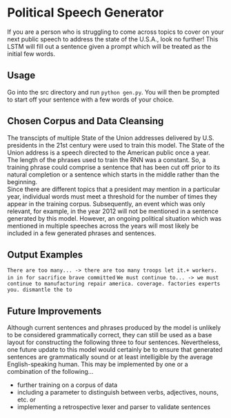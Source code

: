 # Political Speech Generator
If you are a person who is struggling to come across topics to cover on your next public speech to address the state of the U.S.A., look no further! This LSTM will fill out a sentence given a prompt which will be treated as the initial few words. 

## Usage
Go into the src directory and run ```python gen.py```. You will then be prompted to start off your sentence with a few words of your choice.

## Chosen Corpus and Data Cleansing
The transcipts of multiple State of the Union addresses delivered by U.S. presidents in the 21st century were used to train this model. The State of the Union address is a speech directed to the American public once a year.\
The length of the phrases used to train the RNN was a constant. So, a training phrase could comprise a sentence that has been cut off prior to its natural completion or a sentence which starts in the middle rather than the beginning.\
Since there are different topics that a president may mention in a particular year, individual words must meet a threshold for the number of times they appear in the training corpus. Subsequently, an event which was only relevant, for example, in the year 2012 will not be mentioned in a sentence generated by this model. However, an ongoing political situation which was mentioned in multiple speeches across the years will most likely be included in a few generated phrases and sentences.

## Output Examples
```There are too many... -> there are too many troops let it.+ workers. in in for sacrifice brave committed```
```We must continue to... -> we must continue to manufacturing repair america. coverage. factories experts you. dismantle the to```

## Future Improvements
Although current sentences and phrases produced by the model is unlikely to be considered grammatically correct, they can still be used as a base layout for constructing the following three to four sentences. Nevertheless, one future update to this model would certainly be to ensure that generated sentences are grammatically sound or at least intelligible by the average English-speaking human. This may be implemented by one or a combination of the following...
* further training on a corpus of data
* including a parameter to distinguish between verbs, adjectives, nouns, etc.
or
* implementing a retrospective lexer and parser to validate sentences
